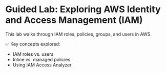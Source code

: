 # Guided Lab: Exploring AWS Identity and Access Management (IAM)

This lab walks through IAM roles, policies, groups, and users in AWS.

✅ Key concepts explored:
- IAM roles vs. users
- Inline vs. managed policies
- Using IAM Access Analyzer
